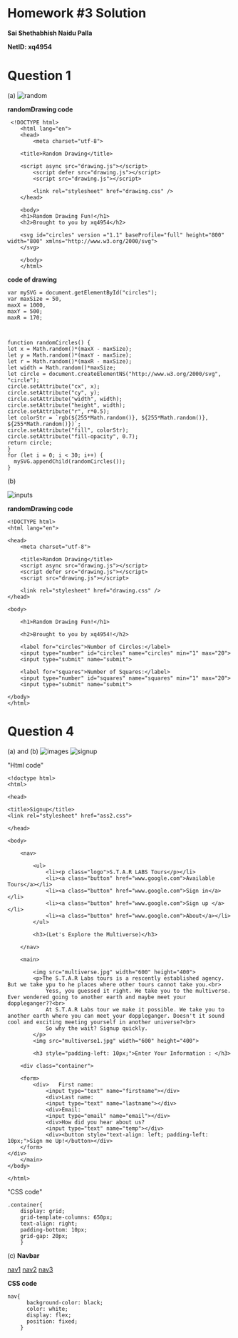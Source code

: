 # Homework #3 Solution

**Sai Shethabhish Naidu Palla**

**NetID: xq4954**

# Question 1

 (a)
 ![random](images/1.png)

 **randomDrawing code**

	 <!DOCTYPE html>
		<html lang="en">
		<head>
		    <meta charset="utf-8">
		
		<title>Random Drawing</title>

		<script async src="drawing.js"></script>
	    	<script defer src="drawing.js"></script>
	    	<script src="drawing.js"></script>

	    	<link rel="stylesheet" href="drawing.css" />
		</head>

		<body>
		<h1>Random Drawing Fun!</h1>
	  	<h2>Brought to you by xq4954</h2>

		<svg id="circles" version ="1.1" baseProfile="full" height="800" width="800" xmlns="http://www.w3.org/2000/svg">
		</svg>
	    
		</body>
		</html>

**code of drawing**

	var mySVG = document.getElementById("circles");
	var maxSize = 50,
	maxX = 1000,
	maxY = 500;
	maxR = 170;



	function randomCircles() {
	let x = Math.random()*(maxX - maxSize);
	let y = Math.random()*(maxY - maxSize);
	let r = Math.random()*(maxR - maxSize);
	let width = Math.random()*maxSize;
	let circle = document.createElementNS("http://www.w3.org/2000/svg", "circle");
	circle.setAttribute("cx", x);
	circle.setAttribute("cy", y);
	circle.setAttribute("width", width);
	circle.setAttribute("height", width);
	circle.setAttribute("r", r*0.5);
	let colorStr = `rgb(${255*Math.random()}, ${255*Math.random()}, ${255*Math.random()})`;
	circle.setAttribute("fill", colorStr);
	circle.setAttribute("fill-opacity", 0.7);
	return circle;
	}
	for (let i = 0; i < 30; i++) {
	  mySVG.appendChild(randomCircles());
	}

(b)

![inputs](images/2.PNG)

**randomDrawing code** 

	<!DOCTYPE html>
	<html lang="en">

	<head>	
	    <meta charset="utf-8">
 
	    <title>Random Drawing</title>
	    <script async src="drawing.js"></script>
	    <script defer src="drawing.js"></script>
	    <script src="drawing.js"></script>

	    <link rel="stylesheet" href="drawing.css" />
	</head>

	<body>
    
	    <h1>Random Drawing Fun!</h1>

  		<h2>Brought to you by xq4954!</h2>

		<label for="circles">Number of Circles:</label>
		<input type="number" id="circles" name="circles" min="1" max="20">
		<input type="submit" name="submit">

		<label for="squares">Number of Squares:</label>
		<input type="number" id="squares" name="squares" min="1" max="20">
		<input type="submit" name="submit">
    
	</body>
	</html>


# Question 4
(a) and (b)
![images](images/3.PNG)
![signup](images/4.PNG)

"Html code"

	<!doctype html>
	<html>

	<head>

	<title>Signup</title> 
	<link rel="stylesheet" href="ass2.css">

	</head>

	<body>
		
		<nav>

			<ul>
				<li><p class="logo">S.T.A.R LABS Tours</p></li>
				<li><a class="button" href="www.google.com">Available Tours</a></li>
				<li><a class="button" href="www.google.com">Sign in</a></li>
				<li><a class="button" href="www.google.com">Sign up </a></li>
				<li><a class="button" href="www.google.com">About</a></li>
			</ul>

			<h3>(Let's Explore the Multiverse)</h3>

		</nav>

		<main>
				
			<img src="multiverse.jpg" width="600" height="400">
			<p>The S.T.A.R Labs tours is a rescently established agency. But we take ypu to he places where other tours cannot take you.<br>
				Yess, you guessed it right. We take you to the multiverse. Ever wondered going to another earth and maybe meet your doppleganger??<br>
				At S.T.A.R Labs tour we make it possible. We take you to another earth where you can meet your doppleganger. Doesn't it sound cool and exciting meeting yourself in another universe?<br>
				So why the wait? Signup quickly.
			</p>
			<img src="multiverse1.jpg" width="600" height="400">

			<h3 style="padding-left: 10px;">Enter Your Information : </h3>

		<div class="container">

		<form>
			<div>	First name:
				<input type="text" name="firstname"></div>
				<div>Last name:
				<input type="text" name="lastname"></div>
				<div>Email:
				<input type="email" name="email"></div>
				<div>How did you hear about us?
				<input type="text" name="temp"></div>
				<div><button style="text-align: left; padding-left: 10px;">Sign me Up!</button></div>
		</form>
	</div>
		</main>
	</body>

	</html>

"CSS code"

	.container{
	    display: grid;
	    grid-template-columns: 650px;
	    text-align: right;
	    padding-bottom: 10px;
	    grid-gap: 20px;
	    }

(c) **Navbar**

[nav1](images/5.PNG)
[nav2](images/6.PNG)
[nav3](images/7.PNG)

**CSS code**

	nav{
		  background-color: black;
		  color: white;
		  display: flex;
		  position: fixed;
		}
